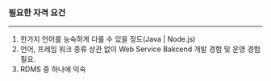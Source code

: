 ### 필요한 자격 요건

---

1. 한가지 언어를 능숙하게 다룰 수 있을 정도(Java | Node.js)
2. 언어, 프레임 워크 종류 상관 없이 Web Service Bakcend 개발 경험 및 운영 경험 필요.
3. RDMS 중 하나에 익숙